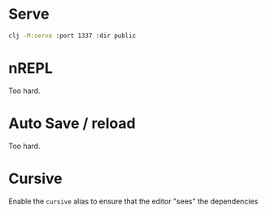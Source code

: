# Serve

```bash
clj -M:serve :port 1337 :dir public
```

# nREPL

Too hard.

# Auto Save / reload

Too hard.

# Cursive

Enable the `cursive` alias to ensure that the editor "sees" the dependencies
